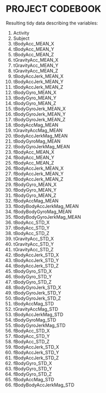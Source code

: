 # PROJECT CODEBOOK



Resulting tidy data describing the variables:

1. Activity                  
2. Subject                  
3. tBodyAcc_MEAN_X           
4. tBodyAcc_MEAN_Y          
5. tBodyAcc_MEAN_Z           
6. tGravityAcc_MEAN_X       
7. tGravityAcc_MEAN_Y        
8. tGravityAcc_MEAN_Z       
9. tBodyAccJerk_MEAN_X       
10. tBodyAccJerk_MEAN_Y      
11. tBodyAccJerk_MEAN_Z       
12. tBodyGyro_MEAN_X         
13. tBodyGyro_MEAN_Y          
14. tBodyGyro_MEAN_Z         
15. tBodyGyroJerk_MEAN_X      
16. tBodyGyroJerk_MEAN_Y     
17. tBodyGyroJerk_MEAN_Z      
18. tBodyAccMag_MEAN         
19. tGravityAccMag_MEAN       
20. tBodyAccJerkMag_MEAN     
21. tBodyGyroMag_MEAN         
22. tBodyGyroJerkMag_MEAN    
23. fBodyAcc_MEAN_X           
24. fBodyAcc_MEAN_Y          
25. fBodyAcc_MEAN_Z           
26. fBodyAccJerk_MEAN_X      
27. fBodyAccJerk_MEAN_Y       
28. fBodyAccJerk_MEAN_Z      
29. fBodyGyro_MEAN_X          
30. fBodyGyro_MEAN_Y         
31. fBodyGyro_MEAN_Z          
32. fBodyAccMag_MEAN         
33. fBodyBodyAccJerkMag_MEAN  
34. fBodyBodyGyroMag_MEAN    
35. fBodyBodyGyroJerkMag_MEAN 
36. tBodyAcc_STD_X           
37. tBodyAcc_STD_Y            
38. tBodyAcc_STD_Z           
39. tGravityAcc_STD_X         
40. tGravityAcc_STD_Y        
41. tGravityAcc_STD_Z         
42. tBodyAccJerk_STD_X       
43. tBodyAccJerk_STD_Y        
44. tBodyAccJerk_STD_Z       
45. tBodyGyro_STD_X           
46. tBodyGyro_STD_Y          
47. tBodyGyro_STD_Z           
48. tBodyGyroJerk_STD_X      
49. tBodyGyroJerk_STD_Y       
50. tBodyGyroJerk_STD_Z      
51. tBodyAccMag_STD           
52. tGravityAccMag_STD       
53. tBodyAccJerkMag_STD       
54. tBodyGyroMag_STD         
55. tBodyGyroJerkMag_STD      
56. fBodyAcc_STD_X           
57. fBodyAcc_STD_Y            
58. fBodyAcc_STD_Z           
59. fBodyAccJerk_STD_X        
60. fBodyAccJerk_STD_Y       
61. fBodyAccJerk_STD_Z        
62. fBodyGyro_STD_X          
63. fBodyGyro_STD_Y           
64. fBodyGyro_STD_Z          
65. fBodyAccMag_STD           
66. fBodyBodyAccJerkMag_STD 